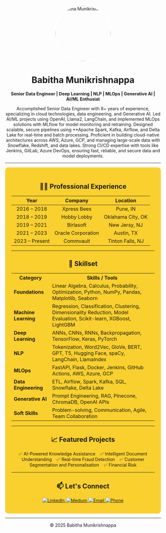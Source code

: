 <p align="center">
  <img src="https://avatars.githubusercontent.com/babitha-munikrishnappa" 
       alt="Babitha Munikrishnappa" width="180" height="180" style="border-radius:50%; border: 5px solid #fff;">
</p>

<h1 align="center">Babitha Munikrishnappa</h1>

<p align="center"><strong> Senior Data Engineer | Deep Learning | NLP | MLOps | Generative AI | AI/ML Enthusiat</strong></p>

<p align="center">
  Accomplished Senior Data Engineer with 8+ years of experience, specializing in cloud technologies, data engineering, and Generative AI. Led AI/ML projects using OpenAI, Llama2, LangChain, and implemented MLOps solutions with MLflow for model monitoring and retraining. Designed scalable, secure pipelines using **Apache Spark, Kafka, Airflow, and Delta Lake for real-time and batch processing. Proficient in building cloud-native architectures across AWS, Azure, GCP, and managing large-scale data with Snowflake, Redshift, and data lakes. Strong CI/CD expertise with tools like Jenkins, GitLab, Azure DevOps, ensuring fast, reliable, and secure data and model deployments.
</p>

---

<div style="background-color:#FAD02E; padding: 20px; border-radius: 10px;">

<h2 align="center">🧑‍💻 Professional Experience</h2>

<p align="center">

<table align="center">
  <thead>
    <tr>
      <th style="text-align:center">Year</th>
      <th style="text-align:center">Company</th>
      <th style="text-align:center">Location</th>
    </tr>
  </thead>
  <tbody>
    <tr>
      <td align="center">2016 – 2018</td>
      <td align="center">Xpress Bees</td>
      <td align="center">Pune, IN</td>
    </tr>
    <tr>
      <td align="center">2018 – 2019</td>
      <td align="center">Hobby Lobby</td>
      <td align="center">Oklahama City, OK</td>
    </tr>
    <tr>
      <td align="center">2019 – 2021</td>
      <td align="center">Birlasoft</td>
      <td align="center">New Jersy, NJ</td>
    </tr>
    <tr>
      <td align="center">2021 – 2023</td>
      <td align="center">Oracle Corporation</td>
      <td align="center">Austin, TX</td>
    </tr>
    <tr>
      <td align="center">2023 – Present</td>
      <td align="center">Commvault</td>
      <td align="center">Tinton Falls, NJ</td>
    </tr>
  </tbody>
</table>

</p>

---

<h2 align="center">🧠 Skillset</h2>

<p align="center">
<table>
  <tr>
    <th>Category</th>
    <th>Skills / Tools</th>
  </tr>
  <tr>
    <td><strong>Foundations</strong></td>
    <td>Linear Algebra, Calculus, Probability, Optimization, Python, NumPy, Pandas, Matplotlib, Seaborn</td>
  </tr>
  <tr>
    <td><strong>Machine Learning</strong></td>
    <td>Regression, Classification, Clustering, Dimensionality Reduction, Model Evaluation, Scikit-learn, XGBoost, LightGBM</td>
  </tr>
  <tr>
    <td><strong>Deep Learning</strong></td>
    <td>ANNs, CNNs, RNNs, Backpropagation, TensorFlow, Keras, PyTorch</td>
  </tr>
  <tr>
    <td><strong>NLP</strong></td>
    <td>Tokenization, Word2Vec, GloVe, BERT, GPT, T5, Hugging Face, spaCy, LangChain, LlamaIndex</td>
  </tr>
  <tr>
    <td><strong>MLOps</strong></td>
    <td>FastAPI, Flask, Docker, Jenkins, GitHub Actions, AWS, Azure, GCP</td>
  </tr>
  <tr>
    <td><strong>Data Engineering</strong></td>
    <td>ETL, Airflow, Spark, Kafka, SQL, Snowflake, Delta Lake</td>
  </tr>
  <tr>
    <td><strong>Generative AI</strong></td>
    <td>Prompt Engineering, RAG, Pinecone, ChromaDB, OpenAI APIs</td>
  </tr>
  <tr>
    <td><strong>Soft Skills</strong></td>
    <td>Problem-solving, Communication, Agile, Team Collaboration</td>
  </tr>
</table>
</p>

---

<h2 align="center">📈 Featured Projects</h2>

<p align="center">
✅ AI-Powered Knowledge Assistance &nbsp;&nbsp;
✅ Intelligent Document Understanding   &nbsp;&nbsp;
✅ Real-time Fraud Detection &nbsp;&nbsp;
✅ Customer Segmentation and Personalisation &nbsp;&nbsp;
✅ Financial Risk
</p>

---

<h2 align="center">📫 Let's Connect</h2>

<p align="center">

<a href="https://www.linkedin.com/in/babitha-munikrishnappa-95392b24b?utm_source=share&utm_campaign=share_via&utm_content=profile&utm_medium=ios_app" target="_blank">
  <img src="https://img.shields.io/badge/LinkedIn-0077B5?style=for-the-badge&logo=linkedin&logoColor=white" alt="LinkedIn"/>
</a>
<a href="https://medium.com/@babithagowdam" target="_blank">
  <img src="https://img.shields.io/badge/Medium-12100E?style=for-the-badge&logo=medium&logoColor=white" alt="Medium"/>
</a>

<a href="mailto:babitha21m@gmail.com">
  <img src="https://img.shields.io/badge/Email-babitha21m@gmail.com-D14836?style=for-the-badge&logo=gmail&logoColor=white" alt="Email"/>
</a>

<a href="tel:+16232392239">
  <img src="https://img.shields.io/badge/Phone-+1%20623%20239%202239-25D366?style=for-the-badge&logo=whatsapp&logoColor=white" alt="Phone"/>
</a>

</p>

</div>

---

<p align="center">
  &copy; 2025 Babitha Munikrishnappa
</p>
